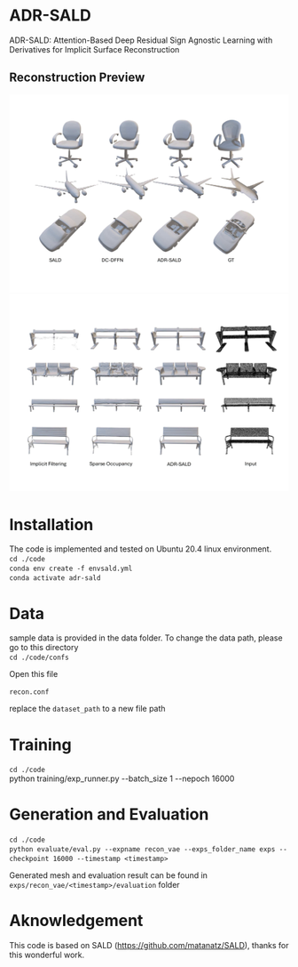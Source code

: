 # ADR-SALD
ADR-SALD: Attention-Based Deep Residual Sign Agnostic Learning with Derivatives for Implicit Surface Reconstruction 
## Reconstruction Preview
![plot](https://github.com/basher8488881/ADR-SALD/blob/main/shapenet_imgAll_1.png)
![plot](https://github.com/basher8488881/ADR-SALD/blob/main/BenchClass-Extra.png)

# Installation 
The code is implemented and tested on Ubuntu 20.4 linux environment.<br/>
``cd ./code `` <br/>
``conda env create -f envsald.yml`` <br/>
``conda activate adr-sald`` 
# Data 
sample data is provided in the data folder. To change the data path, please go to this directory <br/>
``cd ./code/confs`` <br/>

Open this file <br/>

``recon.conf`` <br/>

replace the ``dataset_path`` to a new file path

# Training 
``cd ./code`` <br/>
python training/exp_runner.py --batch_size 1 --nepoch 16000
# Generation and Evaluation
``cd ./code`` <br/>
``python evaluate/eval.py --expname recon_vae --exps_folder_name exps --checkpoint 16000 --timestamp <timestamp>`` <br/>

Generated mesh and evaluation result can be found in ``exps/recon_vae/<timestamp>/evaluation`` folder 

# Aknowledgement 
This code is based on SALD (https://github.com/matanatz/SALD), thanks for this wonderful work.
